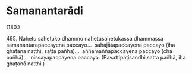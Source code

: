 

# Samanantarādi







(180.)

495\. Nahetu sahetuko dhammo nahetusahetukassa dhammassa samanantarapaccayena paccayo…  sahajātapaccayena paccayo (iha ghaṭanā natthi, satta pañhā)…  aññamaññapaccayena paccayo (cha pañhā)…  nissayapaccayena paccayo. (Pavattipaṭisandhi satta pañhā, iha ghaṭanā natthi.)



